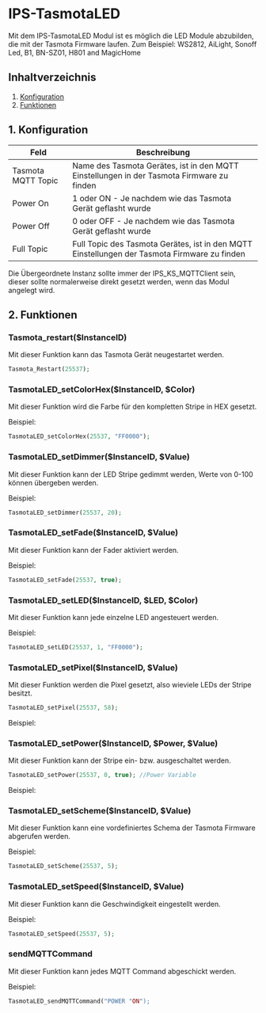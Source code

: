 # IPS-TasmotaLED
Mit dem IPS-TasmotaLED Modul ist es möglich die LED Module abzubilden, die mit der Tasmota Firmware laufen.
Zum Beispiel: WS2812, AiLight, Sonoff Led, B1, BN-SZ01, H801 and MagicHome

## Inhaltverzeichnis
1. [Konfiguration](#1-konfiguration)
2. [Funktionen](#2-funktionen)

## 1. Konfiguration

Feld | Beschreibung
------------ | -------------
Tasmota MQTT Topic | Name des Tasmota Gerätes, ist in den MQTT Einstellungen in der Tasmota Firmware zu finden
Power On| 1 oder ON - Je nachdem wie das Tasmota Gerät geflasht wurde
Power Off| 0 oder OFF - Je nachdem wie das Tasmota Gerät geflasht wurde
Full Topic| Full Topic des Tasmota Gerätes, ist in den MQTT Einstellungen der Tasmota Firmware zu finden

Die Übergeordnete Instanz sollte immer der IPS_KS_MQTTClient sein, dieser sollte normalerweise direkt gesetzt werden, wenn das Modul angelegt wird.

## 2. Funktionen

### Tasmota_restart($InstanceID)
Mit dieser Funktion kann das Tasmota Gerät neugestartet werden.

```php
Tasmota_Restart(25537);
```

### TasmotaLED_setColorHex($InstanceID, $Color)
Mit dieser Funktion wird die Farbe für den kompletten Stripe in HEX gesetzt.

Beispiel:

```php
TasmotaLED_setColorHex(25537, "FF0000");
```

### TasmotaLED_setDimmer($InstanceID, $Value)
Mit dieser Funktion kann der LED Stripe gedimmt werden, Werte von 0-100 können übergeben werden.

Beispiel:

```php
TasmotaLED_setDimmer(25537, 20);
```

### TasmotaLED_setFade($InstanceID, $Value)
Mit dieser Funktion kann der Fader aktiviert werden.

Beispiel:

```php
TasmotaLED_setFade(25537, true);
```


### TasmotaLED_setLED($InstanceID, $LED, $Color)
Mit dieser Funktion kann jede einzelne LED angesteuert werden.

Beispiel:

```php
TasmotaLED_setLED(25537, 1, "FF0000");
```

### TasmotaLED_setPixel($InstanceID, $Value)
Mit dieser Funktion werden die Pixel gesetzt, also wieviele LEDs der Stripe besitzt.

```php
TasmotaLED_setPixel(25537, 58);
```

Beispiel:

### TasmotaLED_setPower($InstanceID, $Power, $Value)
Mit dieser Funktion kann der Stripe ein- bzw. ausgeschaltet werden.

```php
TasmotaLED_setPower(25537, 0, true); //Power Variable
```

Beispiel:

### TasmotaLED_setScheme($InstanceID, $Value)
Mit dieser Funktion kann eine vordefiniertes Schema der Tasmota Firmware abgerufen werden.

Beispiel:

```php
TasmotaLED_setScheme(25537, 5);
```

### TasmotaLED_setSpeed($InstanceID, $Value)
Mit dieser Funktion kann die Geschwindigkeit eingestellt werden.

Beispiel:

```php
TasmotaLED_setSpeed(25537, 5);
```

### sendMQTTCommand
Mit dieser Funktion kann jedes MQTT Command abgeschickt werden.

Beispiel:
```php
TasmotaLED_sendMQTTCommand("POWER "ON");
```

